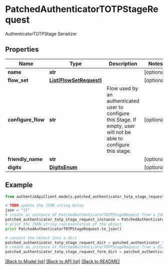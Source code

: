 # PatchedAuthenticatorTOTPStageRequest

AuthenticatorTOTPStage Serializer

## Properties
Name | Type | Description | Notes
------------ | ------------- | ------------- | -------------
**name** | **str** |  | [optional] 
**flow_set** | [**List[FlowSetRequest]**](FlowSetRequest.md) |  | [optional] 
**configure_flow** | **str** | Flow used by an authenticated user to configure this Stage. If empty, user will not be able to configure this stage. | [optional] 
**friendly_name** | **str** |  | [optional] 
**digits** | [**DigitsEnum**](DigitsEnum.md) |  | [optional] 

## Example

```python
from authentikApiClient.models.patched_authenticator_totp_stage_request import PatchedAuthenticatorTOTPStageRequest

# TODO update the JSON string below
json = "{}"
# create an instance of PatchedAuthenticatorTOTPStageRequest from a JSON string
patched_authenticator_totp_stage_request_instance = PatchedAuthenticatorTOTPStageRequest.from_json(json)
# print the JSON string representation of the object
print PatchedAuthenticatorTOTPStageRequest.to_json()

# convert the object into a dict
patched_authenticator_totp_stage_request_dict = patched_authenticator_totp_stage_request_instance.to_dict()
# create an instance of PatchedAuthenticatorTOTPStageRequest from a dict
patched_authenticator_totp_stage_request_form_dict = patched_authenticator_totp_stage_request.from_dict(patched_authenticator_totp_stage_request_dict)
```
[[Back to Model list]](../README.md#documentation-for-models) [[Back to API list]](../README.md#documentation-for-api-endpoints) [[Back to README]](../README.md)


